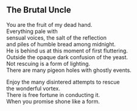 The Brutal Uncle
----------------
You are the fruit of my dead hand.  
Everything pale with  
sensual voices, the salt of the reflection  
and piles of humble bread among midnight.  
He is behind us at this moment of first fluttering.  
Outside the opaque dark confusion of the yeast.  
Not rescuing is a form of lighting.  
There are many pigeon holes with ghostly events.  
  
Enjoy the many disintered attempts to rescue  
the wonderful vortex.  
There is free fortune in conducting it.  
When you promise shone like a form.  
